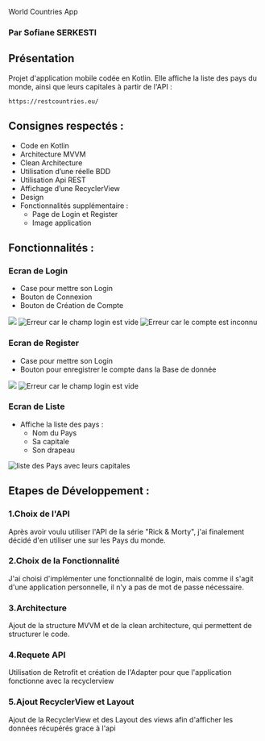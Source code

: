 World Countries App

### Par Sofiane SERKESTI


## Présentation

Projet d'application mobile codée en Kotlin.
Elle affiche la liste des pays du monde, ainsi que leurs capitales à partir de l'API :
````
https://restcountries.eu/
````

## Consignes respectés :

- Code en Kotlin 
- Architecture MVVM
- Clean Architecture
- Utilisation d’une réelle BDD
- Utilisation Api REST
- Affichage d’une RecyclerView
- Design
- Fonctionnalités supplémentaire :
	- Page de Login et Register
	- Image application


## Fonctionnalités :
### Ecran de Login
- Case pour mettre son Login
- Bouton de Connexion
- Bouton de Création de Compte

<img src="img_readme/login.PNG">   <img src="img_readme/login_error.PNG" alt="Erreur car le champ login est vide"> <img src="img_readme/login_error_2.PNG" alt="Erreur car le compte est inconnu">

### Ecran de Register
- Case pour mettre son Login
- Bouton pour enregistrer le compte dans la Base de donnée

<img src="img_readme/register.PNG">   <img src="img_readme/register_error.PNG" alt="Erreur car le champ login est vide"> 

### Ecran de Liste 
- Affiche la liste des pays :
	- Nom du Pays
	- Sa capitale
	- Son drapeau

<img src="img_readme/liste.PNG" alt="liste des Pays avec leurs capitales">  

## Etapes de Développement :
### 1.Choix de l'API
Après avoir voulu utiliser l'API de la série "Rick & Morty", j'ai finalement décidé d'en utiliser une
sur les Pays du monde.

### 2.Choix de la Fonctionnalité
J'ai choisi d'implémenter une fonctionnalité de login, mais comme il s'agit d'une application personnelle,
il n'y a pas de mot de passe nécessaire.

### 3.Architecture 
Ajout de la structure MVVM et de la clean architecture, qui permettent de structurer le code.

### 4.Requete API
Utilisation de Retrofit et création de l'Adapter pour que l'application fonctionne avec la recyclerview

### 5.Ajout RecyclerView et Layout
Ajout de la RecyclerView et des Layout des views afin d'afficher les données récupérés grace à l'api



